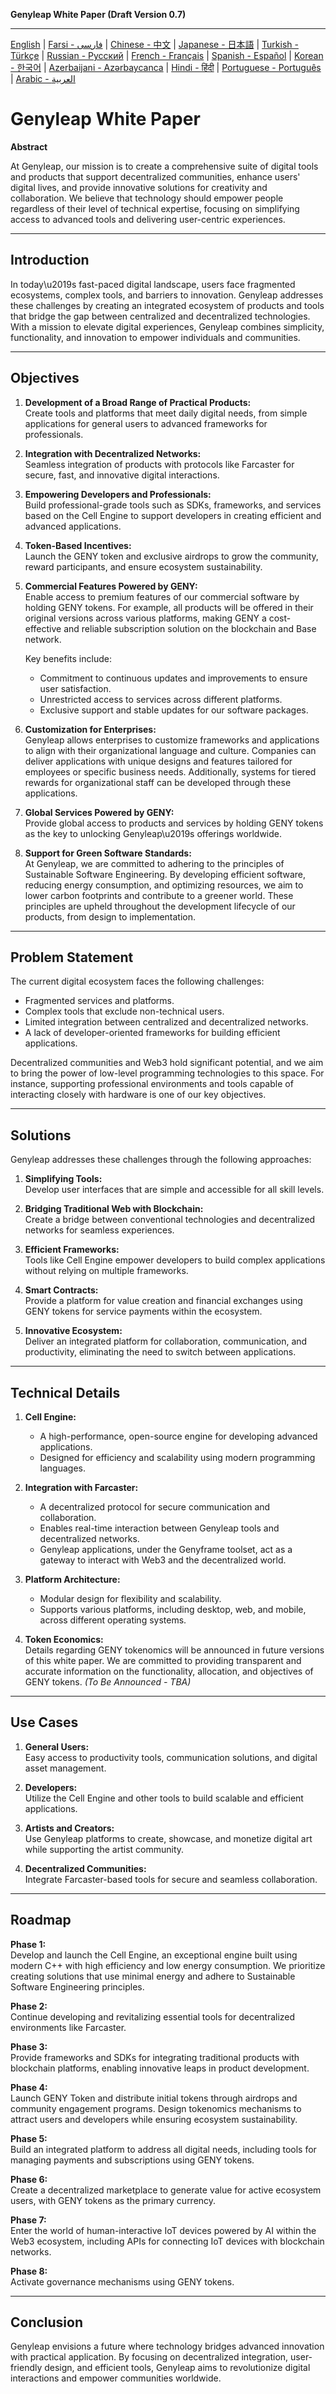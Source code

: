**Genyleap White Paper (Draft Version 0.7)**

---
[English](README.md) | [Farsi - فارسی](README.fa.md) | [Chinese - 中文](README.zh.md) | [Japanese - 日本語](README.ja.md) | [Turkish - Türkçe](README.tr.md) | [Russian - Русский](README.ru.md) | [French - Français](README.fr.md) | [Spanish - Español](README.es.md) | [Korean - 한국어](README.ko.md) | [Azerbaijani - Azərbaycanca](README.az.md) | [Hindi - हिंदी](README.hi.md) | [Portuguese - Português](README.pt.md) | [Arabic - العربية](README.ar.md)

# Genyleap White Paper

**Abstract**

At Genyleap, our mission is to create a comprehensive suite of digital tools and products that support decentralized communities, enhance users' digital lives, and provide innovative solutions for creativity and collaboration. We believe that technology should empower people regardless of their level of technical expertise, focusing on simplifying access to advanced tools and delivering user-centric experiences.

---

## Introduction

In today\u2019s fast-paced digital landscape, users face fragmented ecosystems, complex tools, and barriers to innovation. Genyleap addresses these challenges by creating an integrated ecosystem of products and tools that bridge the gap between centralized and decentralized technologies. With a mission to elevate digital experiences, Genyleap combines simplicity, functionality, and innovation to empower individuals and communities.

---

## Objectives

1. **Development of a Broad Range of Practical Products:**  
   Create tools and platforms that meet daily digital needs, from simple applications for general users to advanced frameworks for professionals.

2. **Integration with Decentralized Networks:**  
   Seamless integration of products with protocols like Farcaster for secure, fast, and innovative digital interactions.

3. **Empowering Developers and Professionals:**  
   Build professional-grade tools such as SDKs, frameworks, and services based on the Cell Engine to support developers in creating efficient and advanced applications.

4. **Token-Based Incentives:**  
   Launch the GENY token and exclusive airdrops to grow the community, reward participants, and ensure ecosystem sustainability.

5. **Commercial Features Powered by GENY:**  
   Enable access to premium features of our commercial software by holding GENY tokens. For example, all products will be offered in their original versions across various platforms, making GENY a cost-effective and reliable subscription solution on the blockchain and Base network.

   Key benefits include:
   - Commitment to continuous updates and improvements to ensure user satisfaction.
   - Unrestricted access to services across different platforms.
   - Exclusive support and stable updates for our software packages.

6. **Customization for Enterprises:**  
   Genyleap allows enterprises to customize frameworks and applications to align with their organizational language and culture. Companies can deliver applications with unique designs and features tailored for employees or specific business needs. Additionally, systems for tiered rewards for organizational staff can be developed through these applications.

7. **Global Services Powered by GENY:**  
   Provide global access to products and services by holding GENY tokens as the key to unlocking Genyleap\u2019s offerings worldwide.

8. **Support for Green Software Standards:**  
   At Genyleap, we are committed to adhering to the principles of Sustainable Software Engineering. By developing efficient software, reducing energy consumption, and optimizing resources, we aim to lower carbon footprints and contribute to a greener world. These principles are upheld throughout the development lifecycle of our products, from design to implementation.

---

## Problem Statement

The current digital ecosystem faces the following challenges:

- Fragmented services and platforms.
- Complex tools that exclude non-technical users.
- Limited integration between centralized and decentralized networks.
- A lack of developer-oriented frameworks for building efficient applications.

Decentralized communities and Web3 hold significant potential, and we aim to bring the power of low-level programming technologies to this space. For instance, supporting professional environments and tools capable of interacting closely with hardware is one of our key objectives.

---

## Solutions

Genyleap addresses these challenges through the following approaches:

1. **Simplifying Tools:**  
   Develop user interfaces that are simple and accessible for all skill levels.

2. **Bridging Traditional Web with Blockchain:**  
   Create a bridge between conventional technologies and decentralized networks for seamless experiences.

3. **Efficient Frameworks:**  
   Tools like Cell Engine empower developers to build complex applications without relying on multiple frameworks.

4. **Smart Contracts:**  
   Provide a platform for value creation and financial exchanges using GENY tokens for service payments within the ecosystem.

5. **Innovative Ecosystem:**  
   Deliver an integrated platform for collaboration, communication, and productivity, eliminating the need to switch between applications.

---

## Technical Details

1. **Cell Engine:**  
   - A high-performance, open-source engine for developing advanced applications.  
   - Designed for efficiency and scalability using modern programming languages.

2. **Integration with Farcaster:**  
   - A decentralized protocol for secure communication and collaboration.  
   - Enables real-time interaction between Genyleap tools and decentralized networks.  
   - Genyleap applications, under the Genyframe toolset, act as a gateway to interact with Web3 and the decentralized world.

3. **Platform Architecture:**  
   - Modular design for flexibility and scalability.  
   - Supports various platforms, including desktop, web, and mobile, across different operating systems.

4. **Token Economics:**  
   Details regarding GENY tokenomics will be announced in future versions of this white paper. We are committed to providing transparent and accurate information on the functionality, allocation, and objectives of GENY tokens. *(To Be Announced - TBA)*

---

## Use Cases

1. **General Users:**  
   Easy access to productivity tools, communication solutions, and digital asset management.

2. **Developers:**  
   Utilize the Cell Engine and other tools to build scalable and efficient applications.

3. **Artists and Creators:**  
   Use Genyleap platforms to create, showcase, and monetize digital art while supporting the artist community.

4. **Decentralized Communities:**  
   Integrate Farcaster-based tools for secure and seamless collaboration.

---

## Roadmap

**Phase 1:**  
Develop and launch the Cell Engine, an exceptional engine built using modern C++ with high efficiency and low energy consumption. We prioritize creating solutions that use minimal energy and adhere to Sustainable Software Engineering principles.

**Phase 2:**  
Continue developing and revitalizing essential tools for decentralized environments like Farcaster.

**Phase 3:**  
Provide frameworks and SDKs for integrating traditional products with blockchain platforms, enabling innovative leaps in product development.

**Phase 4:**  
Launch GENY Token and distribute initial tokens through airdrops and community engagement programs. Design tokenomics mechanisms to attract users and developers while ensuring ecosystem sustainability.

**Phase 5:**  
Build an integrated platform to address all digital needs, including tools for managing payments and subscriptions using GENY tokens.

**Phase 6:**  
Create a decentralized marketplace to generate value for active ecosystem users, with GENY tokens as the primary currency.

**Phase 7:**  
Enter the world of human-interactive IoT devices powered by AI within the Web3 ecosystem, including APIs for connecting IoT devices with blockchain networks.

**Phase 8:**  
Activate governance mechanisms using GENY tokens.

---

## Conclusion

Genyleap envisions a future where technology bridges advanced innovation with practical application. By focusing on decentralized integration, user-friendly design, and efficient tools, Genyleap aims to revolutionize digital interactions and empower communities worldwide.
